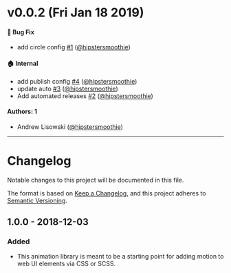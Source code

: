 # v0.0.2 (Fri Jan 18 2019)

#### 🐛  Bug Fix

- add circle config [#1](https://github.com/intuit/qb-animation-library/pull/1) ([@hipstersmoothie](https://github.com/hipstersmoothie))

#### 🏠  Internal

- add publish config [#4](https://github.com/intuit/qb-animation-library/pull/4) ([@hipstersmoothie](https://github.com/hipstersmoothie))
- update auto [#3](https://github.com/intuit/qb-animation-library/pull/3) ([@hipstersmoothie](https://github.com/hipstersmoothie))
- Add automated releases [#2](https://github.com/intuit/qb-animation-library/pull/2) ([@hipstersmoothie](https://github.com/hipstersmoothie))

#### Authors: 1

- Andrew Lisowski ([@hipstersmoothie](https://github.com/hipstersmoothie))

---

# Changelog

Notable changes to this project will be documented in this file.

The format is based on [Keep a Changelog](https://keepachangelog.com/en/1.0.0/),
and this project adheres to [Semantic Versioning](https://semver.org/spec/v2.0.0.html).

## 1.0.0 - 2018-12-03

### Added

- This animation library is meant to be a starting point for adding motion to web UI elements via CSS or SCSS.
